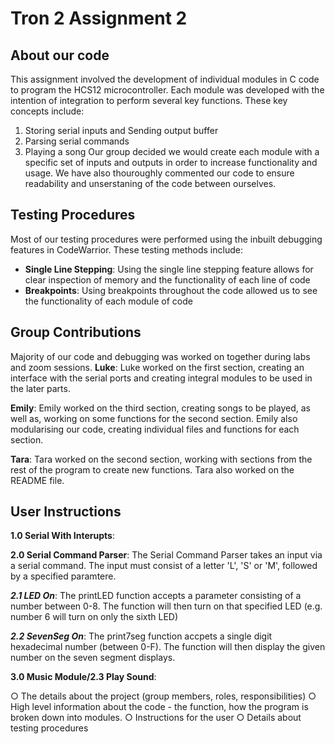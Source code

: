# Tron 2 Assignment 2
## About our code
This assignment involved the development of individual modules in C code to program the HCS12 microcontroller. Each module was developed with the intention of integration to perform several key functions. These key concepts include:
1. Storing serial inputs and Sending output buffer
2. Parsing serial commands
3. Playing a song
Our group decided we would create each module with a specific set of inputs and outputs in order to increase functionality and usage. We have also thouroughly commented our code to ensure readability and unserstaning of the code between ourselves.


## Testing Procedures
Most of our testing procedures were performed using the inbuilt debugging features in CodeWarrior. These testing methods include:
- **Single Line Stepping**: Using the single line stepping feature allows for clear inspection of memory and the functionality of each line of code
- **Breakpoints**: Using breakpoints throughout the code allowed us to see the functionality of each module of code


## Group Contributions
Majority of our code and debugging was worked on together during labs and zoom sessions. 
**Luke**: Luke worked on the first section, creating an interface with the serial ports and creating integral modules to be used in the later parts.

**Emily**: Emily worked on the third section, creating songs to be played, as well as, working on some functions for the second section. Emily also modularising our code, creating individual files and functions for each section.

**Tara**: Tara worked on the second section, working with sections from the rest of the program to create new functions. Tara also worked on the README file.


## User Instructions
**1.0 Serial With Interupts**: 

**2.0 Serial Command Parser**: The Serial Command Parser takes an input via a serial command. The input must consist of a letter 'L', 'S' or 'M', followed by a specified paramtere.

***2.1 LED On***: The printLED function accepts a parameter consisting of a number between 0-8. The function will then turn on that specified LED (e.g. number 6 will turn on only the sixth LED)

***2.2 SevenSeg On***: The print7seg function accpets a single digit hexadecimal number (between 0-F). The function will then display the given number on the seven segment displays.

**3.0 Music Module/2.3 Play Sound**: 



○ The details about the project (group members, roles, responsibilities)
○ High level information about the code - the function, how the program is broken down into
modules.
○ Instructions for the user
○ Details about testing procedures

